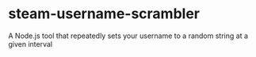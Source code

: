 # steam-username-scrambler
A Node.js tool that repeatedly sets your username to a random string at a given interval
